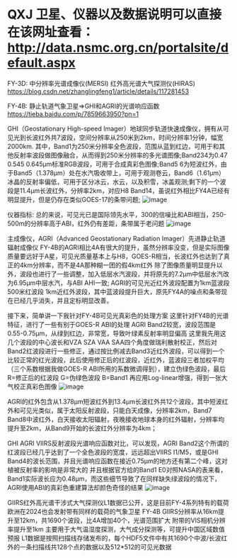 # QXJ 卫星、仪器以及数据说明可以直接在该网址查看：http://data.nsmc.org.cn/portalsite/default.aspx

FY-3D: 中分辨率光谱成像仪(MERSI)  红外高光谱大气探测仪(HIRAS) https://blog.csdn.net/zhanglingfeng1/article/details/117281453

FY-4B: 静止轨道气象卫星=>GHI和AGRI的光谱响应函数  https://tieba.baidu.com/p/7859663950?pn=1

GHI（Geostationary High-speed Imager）地球同步轨道快速成像仪，拥有从可见光到长波红外共7波段，空间分辨率从250米到2km，时间分辨率1分钟，幅宽2000km.
其中，Band1为250米分辨率全色波段，范围从蓝到红边，可用于和其他反射率波段做图像融合，从而得到250米分辨率的多光谱图像;Band234为0.47 0.545 0.645μm标准RGB波段，可用于合成真彩色图像;Band5 6为短波红外，由于Band5（1.378μm）处在水汽吸收带上，可用于观测卷云，Band6（1.61μm）冰晶的反射率偏低，可用于区分冰云，水云，以及积雪，冰盖观测;剩下的一个波段是11.4μm长波红外，分辨率2km，对应H8 Band14，虽说红外相比FY4A已经有明显提升，但是仍存在类似GOES-17的条带问题;
![image](https://user-images.githubusercontent.com/58834973/176457142-b4d62380-74cb-4d64-b65d-9761b55827e1.png)

仪器指标: 总的来说，可见光已是国际领先水平，300的信噪比和ABI相当，250-500m的分辨率高于ABI，红外仍有差距，条带属于老问题
![image](https://user-images.githubusercontent.com/58834973/176454513-da8456df-1c4b-43cd-8273-55f0d9408ba3.png)

主成像仪，AGRI（Advanced Geostationary Radiation Imager）先进静止轨道辐射成像仪
FY-4B的AGRI相比4A有很大的提升，虽然分辨率没变，但是实际图像质量要远好于A星，可见光质量基本上与H8，GOES-R相当，长波红外也达到了真正的4km分辨率，而不是4A那种糊一团的假4km红外
除了图像质量明显提升以外，波段也进行了一些调整，加入低层水汽波段，并将原先的7.2μm中低层水汽改为6.95μm中层水汽，与ABI AHI一致;
AGRI的可见光近红外波段配置为1km蓝波段 500米红波段 1km近红外波段，其中蓝波段提升巨大，原先FY4A的噪点和条带现在已经几乎消失，并且定标明显改善。

接下来，简单讲一下我针对FY-4B可见光真彩色的处理方案
这里针对FY4B的光谱特征，进行了一些有别于GOES-R ABI的处理
AGRI Band2较宽，波段范围是0.55-0.75μm，从绿到红边，非常宽，导致叶绿素反射率明显偏高
这里我先用这几个波段的中心波长和VZA SZA VAA SAA四个角度做瑞利散射校正，然后对Band2红波段进行一些修正，通过按比例减去Band3近红外波段，可以得到一个比较正常的红光波段，此后使用修正后的红波段，近红外，蓝波段三者加权平均（三个系数根据我做GOES-R ABI所用的系数微调得到），建立伪绿色波段，最后R=修正后的红波段 G=伪绿色波段 B=Band1
再应用Log-linear增强，得到一张大气校正真彩色图像
![image](https://user-images.githubusercontent.com/58834973/176455098-f41d5131-3d62-4474-89e0-ea089c9717c2.png)

AGRI的红外包含从1.378μm短波红外到13.4μm长波红外共12个波段，其中短波红外和可见光类似，属于太阳反射波段，只能白天成像，分辨率2km，Band7 Band8中波红外，白天接收太阳辐射，夜晚接收地球本身的红外辐射，分辨率均提升至2km，从Band9开始的长波红外分辨率为4km；

GHI AGRI VIIRS反射波段光谱响应函数对比，可以发现，AGRI Band2这个所谓的红波段已经几乎达到了一个全色波段的宽度，远远超出VIIRS I1/M5，或是GHI Band4的波长范围，并且光谱响应函数在接近0.75μm的地方还有第二个峰，这对植被反射率的影响是非常大的
并且根据官方给的Band1 E0对照NASA的表来看，Band1实际波长应为0.48μm，而这些细节导致了在同样缺失绿波段的情况下，AGRI使用ABI的真彩色重建算法却颜色奇怪的结果
![image](https://user-images.githubusercontent.com/58834973/176455448-6ad50ac1-86e9-431f-879b-0c2a812b7e76.png)

GIIRS红外高光谱干涉式大气探测仪L1数据已公开，这是目前FY-4系列特有的载荷
欧洲在2024也会发射带有同样的载荷的气象卫星
FY-4B GIIRS分辨率从16km提升至12km，共1690个波段，比4A增加40个，光谱范围扩大
附带的VIS相机分辨率提升至1km
主要用于大气温湿度探测，大气成分探测等，可提升中国区域数值预报
L1数据是按照扫描线存储发布的，每个HDF5文件中有共1690个中波/长波红外的一条扫描线共128个点的数据以及512*512的可见光数据

